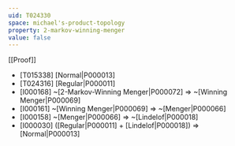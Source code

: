 ```yaml
---
uid: T024330
space: michael's-product-topology
property: 2-markov-winning-menger
value: false
---
```

[[Proof]]

* [T015338] [Normal|P000013]
* [T024316] [Regular|P000011]
* [I000168] ~[2-Markov-Winning Menger|P000072] => ~[Winning Menger|P000069]
* [I000161] ~[Winning Menger|P000069] => ~[Menger|P000066]
* [I000158] ~[Menger|P000066] => ~[Lindelof|P000018]
* [I000030] ([Regular|P000011] + [Lindelof|P000018]) => [Normal|P000013]

